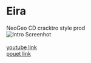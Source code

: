# Eira<br>
NeoGeo CD cracktro style prod  
![Intro Screenhot](https://raw.githubusercontent.com/ResistanceVault/demo-Eira/master/Release/neogeo_ani.gif)
<br>
<br>
[youtube link](https://www.youtube.com/watch?v=y8z4wpOPJ2M)    
[pouet link](http://www.pouet.net/prod.php?which=66723)
